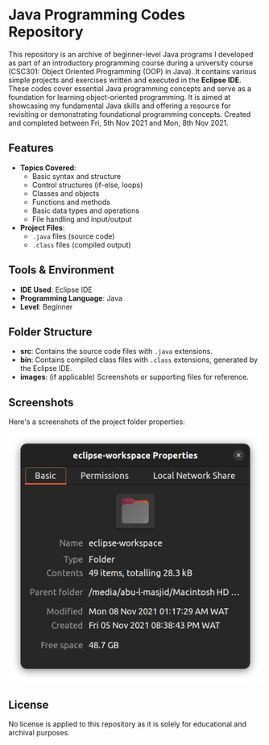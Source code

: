 # Java Programming Codes Repository

This repository is an archive of beginner-level Java programs I developed as part of an introductory programming course during a university course (CSC301: Object Oriented Programming (OOP) in Java). It contains various simple projects and exercises written and executed in the **Eclipse IDE**. These codes cover essential Java programming concepts and serve as a foundation for learning object-oriented programming.
It is aimed at showcasing my fundamental Java skills and offering a resource for revisiting or demonstrating foundational programming concepts.
Created and completed between Fri, 5th Nov 2021 and Mon, 8th Nov 2021.

## Features

- **Topics Covered**:
  - Basic syntax and structure
  - Control structures (if-else, loops)
  - Classes and objects
  - Functions and methods
  - Basic data types and operations
  - File handling and input/output
- **Project Files**:
  - `.java` files (source code)
  - `.class` files (compiled output)

## Tools & Environment

- **IDE Used**: Eclipse IDE
- **Programming Language**: Java
- **Level**: Beginner

## Folder Structure

- **src**: Contains the source code files with `.java` extensions.
- **bin**: Contains compiled class files with `.class` extensions, generated by the Eclipse IDE.
- **images**: (if applicable) Screenshots or supporting files for reference.

## Screenshots

Here's a screenshots of the project folder properties:

![Project Folder Properties Screenshot](./img/eclipse-Java.png)

## License

No license is applied to this repository as it is solely for educational and archival purposes.
